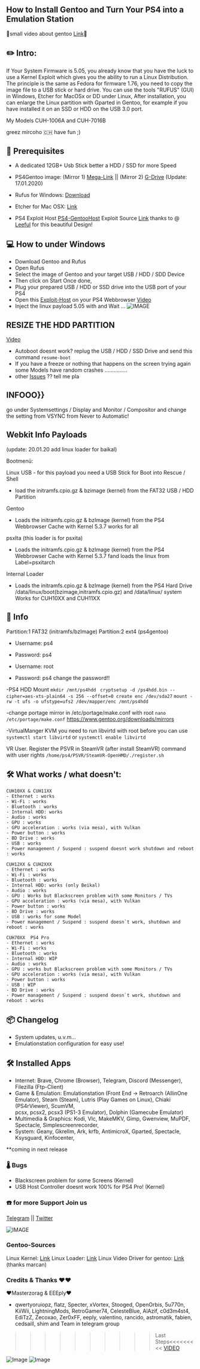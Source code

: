 ## How to Install Gentoo and Turn Your PS4 into a Emulation Station

🎥small video about gentoo [Link](https://mega.nz/#!VRUC1QCJ!98DfDKPPToQzAPEzLDwbWUE2d9xmLmWs6XnfH_iFbaM)🎥

## ✏️  Intro:
If Your System Firmware is 5.05, you already know that you have the luck to use a Kernel Exploit which gives you the ability to run a Linux Distribution. 
The principle is the same as Fedora for firmware 1.76, you need to copy the image file to a USB stick or hard drive. You can use the tools "RUFUS" (GUI) in Windows, Etcher for MacOSx or DD under Linux, After installation, you can enlarge the Linux partition with Gparted in Gentoo, for example if you have installed it on an SSD or HDD on the USB 3.0 port.

My Models CUH-1006A and CUH-7016B


greez mircoho 🇨🇭
have fun ;)

## 💾 Prerequisites
- A dedicated 12GB+ Usb Stick better a HDD / SSD for more Speed

- PS4Gentoo image: (Mirror 1) [Mega-Link](https://mega.nz/#!NUFjVIqY!qHKN1yJvi-cLZMClVpJ55kuIEc6TByovoiFDkiZXlp4) || (Mirror 2) [G-Drive](https://drive.google.com/uc?id=1o5zYErfHAeZnOR1beeN4syeuKW77VDjA&export=download) (Update: 17.01.2020)
 - Rufus for Windows: [Download](https://github.com/pbatard/rufus/releases/download/v3.8/rufus-3.8.exe)
 - Etcher for Mac OSX: [Link](https://www.balena.io/etcher/)

- PS4 Exploit Host [PS4-GentooHost](https://ps4gentoo.github.io)
Exploit Source [Link](https://gbatemp.net/threads/release-leeful-exploit-host-menu-for-self-host-and-esp-devices.534441/) thanks to @ [Leeful](https://gbatemp.net/members/leeful.371378/) for this beautiful Design!

## 💻 How to under Windows
- Download Gentoo and Rufus
- Open Rufus
- Select the image of Gentoo and your target USB / HDD / SDD Device 
- Then click on Start Once done, 
- Plug your prepared USB / HDD or SSD drive into the USB port of your PS4 
- Open this [Exploit-Host](https://ps4gentoo.github.io) on your PS4 Webbrowser  [Video](https://mega.nz/#!sIFEkQpD!kMGyF0fku_1DmN65nmr80DQDtGrW5Sa2_TsaBpLVjSk)
- Inject the linux payload 5.05 with and Wait ...
![IMAGE](https://github.com/ps4gentoo/ps4gentoo.github.io/blob/master/about/photo_2020-01-21_00-38-21.jpg?raw=true)


## RESIZE THE HDD PARTITION 
[Video](https://mega.nz/embed#!1MlBBCIR!0ga5sVYVD9r8TcFzwkCIif6CsNicDFDWqr_Yy1mjSGc)
- Autoboot doesnt  work? replug the USB / HDD / SSD Drive and send this command ``` resume-boot ```
- If you have a freeze or nothing that happens on the screen trying again some Models have random crashes ...............
- other [Issues](https://github.com/ps4gentoo/ps4gentoo.github.io/issues) ?? tell me pla

## INFOOO}}

go under Systemsettings / Display and Monitor / Compositor and change the setting from 
VSYNC from Never to Automatic!


## Webkit Info Payloads 
(update: 20.01.20 add linux loader for baikal)

Bootmenü:

Linux USB - for this payload you need a USB Stick for Boot into Rescue / Shell
- load the initramfs.cpio.gz & bzimage (kernel) from the FAT32 USB / HDD Partition

Gentoo 
- Loads the initramfs.cpio.gz & bzImage (kernel) from the PS4 Webbrowser Cache with Kernel 5.3.7
works for all


psxIta (this loader is for psxita)
- Loads the initramfs.cpio.gz & bzImage (kernel) from the PS4 Webbrowser Cache with Kernel 5.3.7 fand loads the linux from Label=psxitarch

Internal Loader
- Loads the initramfs.cpio.gz & bzImage (kernel) from the PS4 Hard Drive /data/linux/boot(bzimage,initramfs.cpio.gz) and /data/linux/ system
Works for CUH10XX and CUH11XX


## 📍 Info 
Partition:1 FAT32 (initramfs/bzImage)
Partition:2 ext4 (ps4gentoo)
 
- Username: ps4
- Password: ps4

- Username: root
- Password: ps4
 change the password!! 

-PS4 HDD Mount
```mkdir /mnt/ps4hdd ```
```cryptsetup -d /ps4hdd.bin --cipher=aes-xts-plain64 -s 256 --offset=0 create enc /dev/sda27```
```mount -rw -t ufs -o ufstype=ufs2 /dev/mapper/enc /mnt/ps4hdd```

-change portage mirror in /etc/portage/make.conf with root 
```nano /etc/portage/make.conf```
https://www.gentoo.org/downloads/mirrors

-VirtualManger KVM you need to run libvirtd with root before you can use
```systemctl start libvirtd``` or ```systemctl enable libvirtd```

VR User. Register the PSVR in SteamVR (after install SteamVR) command with user rights 
``` /home/ps4/PSVR/SteamVR-OpenHMD/./register.sh ```

## 🛠 What works / what doesn't:
```
CUH10XX & CUH11XX
- Ethernet : works
- Wi-Fi : works
- Bluetooth : works
- Internal HDD: works 
- Audio : works
- GPU : works
- GPU acceleration : works (via mesa), with Vulkan
- Power button : works
- BD Drive : works
- USB : works 
- Power management / Suspend : suspend doesnt work shutdown and reboot : works

CUH12XX & CUH2XXX
- Ethernet : works
- Wi-Fi : works
- Bluetooth : works
- Internal HDD: works (only Beikal) 
- Audio : works
- GPU : Works but Blackscreen problem with some Monitors / TVs 
- GPU acceleration : works (via mesa), with Vulkan 
- Power button : works
- BD Drive : works
- USB : works for some Model
- Power management / Suspend : suspend doesn`t work, shutdown and reboot : works

CUH70XX  PS4 Pro
- Ethernet : works
- Wi-Fi : works 
- Bluetooth : works
- Internal HDD: WIP 
- Audio : works
- GPU : works but Blackscreen problem with some Monitors / TVs
- GPU acceleration : works (via mesa), with Vulkan
- Power button : works
- USB : WIP
- BD Drive : works
- Power management / Suspend : suspend doesn`t work, shutdown and reboot : works
```

## 📦 Changelog

- System updates, u.v.m...
- Emulationstation configuration for easy use!

## 🛠 Installed Apps

- Internet:
Brave, Chrome (Browser), Telegram, Discord (Messenger), Filezilla (Ftp-Client)  
- Game & Emulation:
Emulationstation (Front End -> Retroarch (AllinOne Emulator), Steam (Steam),
Lutris (Play Games on Linux), Chiaki (PS4rViewer), ScumVM,  
pcsx, pcsx2, pcsx3 (PS1-3 Emulator), Dolphin (Gamecube Emulator)
- Multimedia & Graphics:
Kodi, Vlc, MakeMKV, Gimp, Gwenview, MuPDF, Spectacle, Simplescreenrecorder,
- System:
Geany, Gkrellm, Ark, krfb, AntimicroX, Gparted, Spectacle, Ksysguard, Kinfocenter,  

**coming in next release

### 🌡 Bugs  

- Blackscreen problem for some Screens (Kernel)
- USB Host Controller doesnt work 100% for PS4 Pro! (Kernel)

### ☎️ for more Support Join us

[Telegram](https://t.me/ps4linux4homebrews)
  ||  [Twitter](twitter.com/mircoho)
  
  
![IMAGE](https://github.com/ps4gentoo/ps4gentoo.github.io/blob/master/about/asd.jpeg?raw=true)


### Gentoo-Sources
Linux Kernel: [Link](https://github.com/ps4gentoo/ps4-linux)
Linux Loader: [Link](https://github.com/ps4gentoo/PS4-Linux-Loader)
Linux Video Driver for gentoo: [Link](https://github.com/ps4gentoo/ps4-overlay) (thanks marcan)


### Credits & Thanks ❤️❤️
❤️Masterzorag & EEEply❤️
- qwertyoruiopz, flatz, Specter, xVortex, Stooged, OpenOrbis, 5u770n, KiiWii, LightningMods, RetroGamer74, CelesteBlue, AlAzif, c0d3m4st4, EdiTzZ, Zecoxao, Zer0xFF, eeply, valentino, rancido, astromatik, fabien, cedsaill, shim and  Team in telegram group 


>>>>>>>>>>Last Steps<<<<<<<<<
[VIDEO](https://mega.nz/#!EdNRwKKR!HclUbtz11KUpOlTe4DYZuQZPgJj1uXBwclpx89W3m4c)

![Image](https://github.com/ps4gentoo/ps4gentoo.github.io/blob/master/about/gentoo1.png?raw=true)
![Image](https://github.com/ps4gentoo/ps4gentoo.github.io/blob/master/about/gentoo4.png?raw=true)

